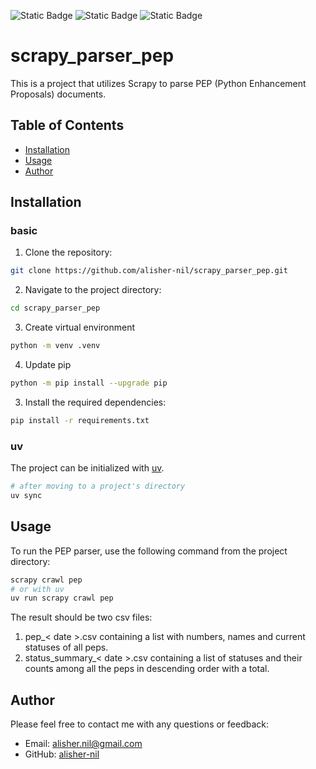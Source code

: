 ![Static Badge](https://img.shields.io/badge/python-3.9-%233776AB?logo=python)
![Static Badge](https://img.shields.io/badge/scrapy-2.5.1-%2360A839?logo=scrapy)
![Static Badge](https://img.shields.io/badge/pytest-6.2.5-%230A9EDC?logo=pytest)


# scrapy_parser_pep

This is a project that utilizes Scrapy to parse PEP (Python Enhancement Proposals) documents.

## Table of Contents
- [Installation](#installation)
- [Usage](#usage)
- [Author](#author)

## Installation
### basic
1. Clone the repository:
```bash
git clone https://github.com/alisher-nil/scrapy_parser_pep.git
```
2. Navigate to the project directory:
```bash
cd scrapy_parser_pep
```
3. Create virtual environment
```bash
python -m venv .venv
```
4. Update pip
```bash
python -m pip install --upgrade pip
```
3. Install the required dependencies:
```bash
pip install -r requirements.txt
```
### uv
The project can be initialized with [uv](https://docs.astral.sh/uv/).
```bash
# after moving to a project's directory
uv sync
```
## Usage

To run the PEP parser, use the following command from the project directory:

```bash
scrapy crawl pep
# or with uv
uv run scrapy crawl pep
```

The result should be two csv files:
1. pep_< date >.csv containing a list with numbers, names and current statuses of all peps.
2. status_summary_< date >.csv containing a list of statuses and their counts among all the peps in descending order with a total.

## Author
Please feel free to contact me with any questions or feedback:

- Email: alisher.nil@gmail.com
- GitHub: [alisher-nil](https://github.com/alisher-nil/)